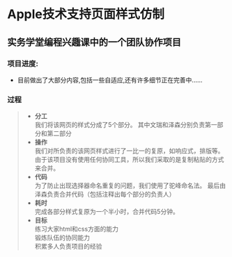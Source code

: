 # Apple技术支持页面样式仿制
## **实务学堂编程兴趣课中的一个团队协作项目**  
### **项目进度:**  
- 目前做出了大部分内容,包括一些自适应,还有许多细节正在完善中......  
### 过程
>- **分工**  
我们将该网页的样式分成了5个部分。 
其中文瑞和泽森分别负责第一部分和第二部分  
>- **操作**  
我们对所负责的该网页样式进行了一比一的复原，如响应式，排版等。
由于该项目没有使用任何协同工具，所以我们采取的是复制粘贴的方式来合并。  
>- **代码**  
为了防止出现选择器命名重复的问题，我们使用了驼峰命名法。
最后由泽森负责合并代码（包括注释出每个部分的负责人）  
>- **耗时**  
完成各部分样式复原为一个半小时，合并代码5分钟。  
>- **目标**  
练习大家html和css方面的能力  
锻炼队伍的协同能力  
积累多人负责项目的经验

